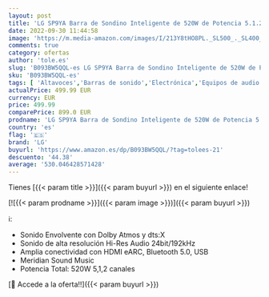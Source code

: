 ```yaml
---
layout: post
title: 'LG SP9YA Barra de Sondino Inteligente de 520W de Potencia 5.1.2 Canales de Sondino Hi-Res Audio  Dolby Atmos y DTS:X. Compatible con AirPlay 2  Spotify  Alexa  Chromecast. El Sondino Absoluto'
date: 2022-09-30 11:44:58
image: 'https://m.media-amazon.com/images/I/213Y8tHO8PL._SL500_._SL400_.jpg'
comments: true
category: ofertas
author: 'tole.es'
slug: 'B093BW5QQL-es LG SP9YA Barra de Sondino Inteligente de 520W de Potencia...'
sku: 'B093BW5QQL-es'
tags: [ 'Altavoces','Barras de sonido','Electrónica','Equipos de audio y Hi-Fi','alexa','lg','🇪🇸', ]
actualPrice: 499.99 EUR
currency: EUR
price: 499.99
comparePrice: 899.0 EUR
prodname: 'LG SP9YA Barra de Sondino Inteligente de 520W de Potencia 5.1.2 Canales de Sondino Hi-Res Audio  Dolby Atmos y DTS:X. Compatible con AirPlay 2  Spotify  Alexa  Chromecast. El Sondino Absoluto'
country: 'es'
flag: '🇪🇸'
brand: 'LG'
buyurl: 'https://www.amazon.es/dp/B093BW5QQL/?tag=tolees-21'
descuento: '44.38'
average: '530.046428571428'
---
```


Tienes [{{< param title >}}]({{< param buyurl >}}) en el siguiente enlace!

[![{{< param prodname >}}]({{< param image >}})]({{< param buyurl >}})

ℹ️:

- Sonido Envolvente con Dolby Atmos y dts:X
- Sonido de alta resolución Hi-Res Audio 24bit/192kHz
- Amplia conectividad con HDMI eARC, Bluetooth 5.0, USB
- Meridian Sound Music
- Potencia Total: 520W 5,1,2 canales

[🛒 Accede a la oferta!!]({{< param buyurl >}})
